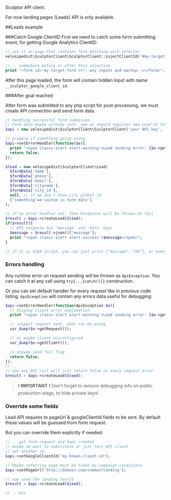 Sculptor API client.

For now landing pages (Leads) API is only available.

##Leads example

###Catch Google ClientID
First we need to catch some form submitting event, for getting Google Analytics ClientID:

```php
// use it on page that contains form matching with selector
velosipedist\SculptorClient\SculptorClient::injectClientId('#my-target-form');

//... somewhere before or after this injection
print "<form id='my-target-form'><!--any inputs and markup--></form>";
```

After this page loaded, the form will contain hidden input with name `__sculptor_google_client_id`.

###After goal reached

After form was submitted to any php script for post-processing, we must create API connection and send form data.

```php
// handling successful form submisson.
// Form data maybe already sent, now we should register new Lead at Sculptor CRM
$api = new velosipedist\SculptorClient\SculptorClient('your API key', 'Available Project ID');

// prepare if something going wrong
$api->setErrorHandler(function($e){
  print "<span class='alert alert-warning'>Lead sending error: {$e->getMessage()}</span>";
  return false;
});

$lead = new velosipedist\SculptorClient\Lead(
  $formData['name'],
  $formData['phone'],
  $formData['email'],
  $formData['cityname'],
  $formData['city_id'],
  null, // if we don't know city global id
  ['something'=>'custom in form data']
);

// if no error handler set, then Exception will be thrown on fail
$result = $api->createLead($lead);
if($result){
  // API response has 'message' and 'data' keys
  $message = $result->json()['message'];
  print "<span class='alert alert-success'>$message</span>";
}

// if it is AJAX script, you can just print {"message": "OK"}, or even empty string with 200 status.
```

### Errors handling

Any runtime error on request sending will be thrown as `ApiException`. You can catch it at any call using `try{...}catch(){}` construction.

Or you can set default handler for every request like in previous code listing. `ApiEcxeption` will contain any errors data useful for debugging:

```php
$api->setErrorHandler(function(ApiException $e){
  // display client error explanation
  print "<span class='alert alert-warning'>Lead sending error: {$e->getMessage()}</span>";

  // inspect request sent, what can be wrong
  var_dump($e->getRequest());

  // or maybe client misconfigured
  var_dump($e->getClient());

  // anyway send fail flag
  return false;
});
//...
// now any API call will just return false on every request error
$result = $api->createLead($lead);
```

  > :exclamation: **IMPORTANT** :exclamation: Don't forget to remove debugging info on public production stage, to hide private keys!

### Override some fields

Lead API requires to pageUrl & googleClientId fields to be sent. By default these values will be guessed from form request.

But you can override them explicitly if needed:

```php
// ...got form request and $api created
// maybe we want to substitute or just test API client.
// Set another id
$api->setGoogleClientId('my-known-client-id');

// Maybe referring page must be tuned by campaign conditions
$api->setPageUrl('http://domain.com/common/landing');

// now send the landing result
$result = $api->createLead($lead);

// ...etc
```